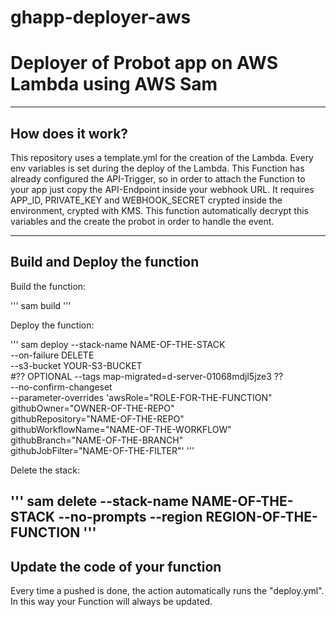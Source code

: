 # ghapp-deployer-aws
<h1>
Deployer of Probot app on AWS Lambda using AWS Sam
</h1>

-------------

<h2> How does it work? </h2>


This repository uses a template.yml for the creation of the Lambda. Every env variables is set during the deploy of the Lambda. This Function has already configured the API-Trigger, so in order to attach the Function to your app just copy the API-Endpoint inside your webhook URL. 
It requires APP_ID, PRIVATE_KEY and WEBHOOK_SECRET crypted inside the environment, crypted with KMS. This function
automatically decrypt this variables and the create the probot in order to handle the event.

----------

<h2> Build and Deploy the function </h2>

Build the function:

'''
  sam build
'''

Deploy the function:

'''
  sam deploy --stack-name NAME-OF-THE-STACK \
  --on-failure DELETE \
  --s3-bucket YOUR-S3-BUCKET \
  #?? OPTIONAL --tags map-migrated=d-server-01068mdjl5jze3 ?? \
  --no-confirm-changeset \
  --parameter-overrides 'awsRole="ROLE-FOR-THE-FUNCTION" \
  githubOwner="OWNER-OF-THE-REPO" \
  githubRepository="NAME-OF-THE-REPO" \
  githubWorkflowName="NAME-OF-THE-WORKFLOW" \
  githubBranch="NAME-OF-THE-BRANCH" \
  githubJobFilter="NAME-OF-THE-FILTER"'
'''

Delete the stack:

'''
  sam delete --stack-name NAME-OF-THE-STACK --no-prompts --region REGION-OF-THE-FUNCTION
'''
-------
<h2> Update the code of your function </h2>

Every time a pushed is done, the action automatically runs the "deploy.yml". In this way your Function will always be updated. 